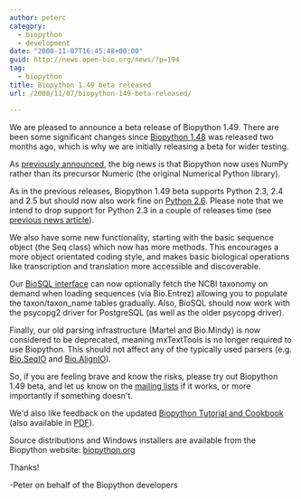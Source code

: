 ```yaml
---
author: peterc
category:
  - biopython
  - development
date: "2008-11-07T16:45:48+00:00"
guid: http://news.open-bio.org/news/?p=194
tag:
  - biopython
title: Biopython 1.49 beta released
url: /2008/11/07/biopython-149-beta-released/

---
```

We are pleased to announce a beta release of Biopython 1.49. There are been some significant changes since [Biopython 1.48](http://news.open-bio.org/news/2008/09/biopython-release-148/) was released two months ago, which is why we are initially releasing a beta for wider testing.

As [previously announced](http://news.open-bio.org/news/2008/09/biopython-numeric-and-numpy/), the big news is that Biopython now uses NumPy rather than its precursor Numeric (the original Numerical Python library).

As in the previous releases, Biopython 1.49 beta supports Python 2.3, 2.4 and 2.5 but should now also work fine on [Python 2.6](http://www.python.org/download/releases/2.6/). Please note that we intend to drop support for Python 2.3 in a couple of releases time (see [previous news article](http://news.open-bio.org/news/2008/11/biopython-and-python-26-and-python-23/)).

We also have some new functionality, starting with the basic sequence object (the Seq class) which now has more methods. This encourages a more object orientated coding style, and makes basic biological operations like transcription and translation more accessible and discoverable.

Our [BioSQL interface](http://www.biopython.org/wiki/BioSQL) can now optionally fetch the NCBI taxonomy on demand when loading sequences (via Bio.Entrez) allowing you to populate the taxon/taxon\_name tables gradually. Also, BioSQL should now work with the psycopg2 driver for PostgreSQL (as well as the older psycopg driver).

Finally, our old parsing infrastructure (Martel and Bio.Mindy) is now considered to be deprecated, meaning mxTextTools is no longer required to use Biopython. This should not affect any of the typically used parsers (e.g. [Bio.SeqIO](http://www.biopython.org/wiki/SeqIO) and [Bio.AlignIO](http://www.biopython.org/wiki/AlignIO)).

So, if you are feeling brave and know the risks, please try out Biopython 1.49 beta, and let us know on the [mailing lists](http://www.biopython.org/wiki/Mailing_lists) if it works, or more importantly if something doesn't.

We'd also like feedback on the updated [Biopython Tutorial and Cookbook](http://biopython.org/DIST/docs/tutorial/Tutorial.html) (also available in [PDF](http://biopython.org/DIST/docs/tutorial/Tutorial.pdf)).

Source distributions and Windows installers are available from the Biopython website: [biopython.org](http://biopython.org)

Thanks!

-Peter on behalf of the Biopython developers
